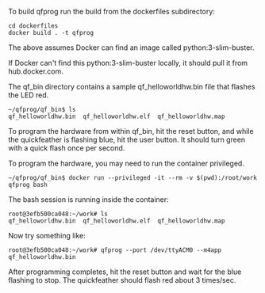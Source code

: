 To build qfprog run the build from the dockerfiles subdirectory:
```
cd dockerfiles
docker build . -t qfprog
```
The above assumes Docker can find an image called python:3-slim-buster.  

If Docker can't find this python:3-slim-buster locally, it should pull it from hub.docker.com.

The qf_bin directory contains a sample qf_helloworldhw.bin file that flashes the LED red.  
```
~/qfprog/qf_bin$ ls
qf_helloworldhw.bin  qf_helloworldhw.elf  qf_helloworldhw.map
```
To program the hardware from within qf_bin, hit the reset button, and while the quickfeather is 
flashing blue, hit the user button.  It should turn green with a quick flash once per second.

To program the hardware, you may need to run the container privileged. 
```
~/qfprog/qf_bin$ docker run --privileged -it --rm -v $(pwd):/root/work qfprog bash

```
The bash session is running inside the container:

```
root@3efb500ca048:~/work# ls
qf_helloworldhw.bin  qf_helloworldhw.elf  qf_helloworldhw.map

```


Now try something like:
```
root@3efb500ca048:~/work# qfprog --port /dev/ttyACM0 --m4app qf_helloworldhw.bin

```

After programming completes, hit the reset button and wait for the blue flashing to stop.
The quickfeather should flash red about 3 times/sec.